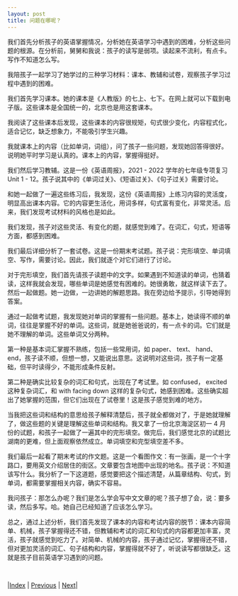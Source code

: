 ```yaml
---
layout: post
title: 问题在哪呢？
---
```


我们首先分析孩子的英语掌握情况，分析她在英语学习中遇到的困难，分析这些问题的根源。在分析前，舅舅和我说：孩子的读写是弱项。读起来不流利，有点卡。写作不知道怎么写。

我陪孩子一起学习了她学过的三种学习材料：课本、教辅和试卷，观察孩子学习过程中遇到的困难。

我们首先学习课本。她的课本是《人教版》的七上、七下。在网上就可以下载到电子版。这些课本是全国统一的，北京也是用这套课本。

我阅读了这些课本后发现，这些课本的内容很规矩，句式很少变化，内容程式化，适合记忆，缺乏想象力，不能吸引学生兴趣。

我就课本上的内容（比如单词，词组），问了孩子一些问题，发现她回答得很好。说明她平时学习是认真的。课本上的内容，掌握得挺好。

我们然后学习教辅。这是一份《英语周报》，2021 - 2022 学年的七年级专项复习 Unit 1 - 12。孩子说其中的《单词过关》、《短语过关》、《句子过关》需要讨论。

和她一起做了一遍这些练习后，我发现，这份《英语周报》上练习内容的灵活度，明显高出课本内容。它的内容更生活化，用词多样，句式富有变化，非常灵活。后来，我们发现考试材料的风格也是如此。

我们发现，孩子对这些灵活、有变化的题，就感觉到难了。在词汇，句式，短语等方面，都感到困难。

我们最后详细分析了一套试卷。这是一份期末考试题。孩子说：完形填空、单词填空、写作，需要讨论。因此，我们就逐个对它们进行了讨论。

对于完形填空，我们首先请孩子读题中的文字。如果遇到不知道读的单词，也猜着读，这样我就会发现，哪些单词是她感觉有困难的。她很勇敢，就这样读下去了。然后一起做题。她一边做，一边讲她的解题思路。我在旁边给予提示，引导她得到答案。

通过一起做考试题，我发现她对单词的掌握有一些问题。基本上，她读得不顺的单词，往往是掌握不好的单词。这些词，就是她爸爸说的，有一点卡的词。它们就是她不理解的单词。这些单词又分两种。

第一种是基本词汇掌握不熟练，包括一些常用词，如 paper、 text、 hand、 end，孩子读不顺，但想一想，又能说出意思。这说明对这些词，孩子有一定基础，但平时读得少，不能形成条件反射。

第二种是确实比较复杂的词汇和句式，出现在了考试里。如 confused， excited 这种复杂词汇，和 with facing down 这样的复杂句式，她感到困难。这些确实超出了她掌握的范围，但它们出现在了试卷里！这是孩子感觉到难的地方。

当我把这些词和结构的意思给孩子解释清楚后，孩子就全都做对了，于是她就理解了，做这些题的关键是理解这些单词和结构。我又拿了一份北京海淀区初一 4 月份的试题，和孩子一起做了一遍其中的完形填空。做完后，我们感觉北京的试题比湖南的更难，但上面观察依然成立。单词填空和完型填空差不多。

我们最后一起看了期末考试的作文题。这是一个看图作文：有一张画，是一个十字路口，要用英文介绍居住的街区。文章要包含地图中出现的地名。孩子说：不知道该写什么。我分析了一下这道题，感觉要把这个描述清楚，从篇章结构、句式，到单词，都需要掌握相关内容，确实不容易。

我问孩子：那怎么办呢？我们是怎么学会写中文文章的呢？孩子想了会，说：要多读，然后多写。哈。她自己已经知道了应该怎么学习。

总之，通过上述分析，我们首先发现了课本的内容和考试内容的脱节：课本内容简单、机械，孩子掌握得还不错，但教辅和考试的词汇和句式的内容都更加丰富，灵活，孩子就感觉到吃力了。对简单、机械的内容，孩子通过记忆，掌握得还不错，但对更加灵活的词汇、句子结构和内容，掌握得就不好了，听说读写都很缺乏。这就是孩子目前英语学习遇到的问题。

<br/>

|[Index](../../) | [Previous](1-3-child) | [Next](1-7-pedagogy)|